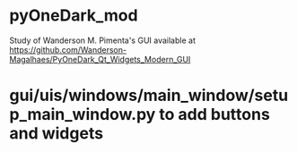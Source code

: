 # pyOneDark_mod
Study of Wanderson M. Pimenta's GUI available at https://github.com/Wanderson-Magalhaes/PyOneDark_Qt_Widgets_Modern_GUI

# gui/uis/windows/main_window/setup_main_window.py to add buttons and widgets